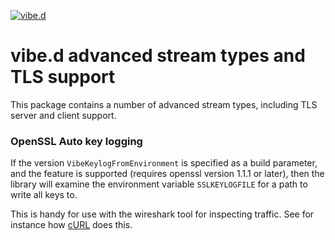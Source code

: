 [![vibe.d](https://vibed.org/images/title-new.png)](https://vibed.org)

vibe.d advanced stream types and TLS support
============================================

This package contains a number of advanced stream types, including TLS server and client support.

### OpenSSL Auto key logging

If the version `VibeKeylogFromEnvironment` is specified as a build parameter, and the feature is supported (requires openssl version 1.1.1 or later), then the library will examine the environment variable `SSLKEYLOGFILE` for a path to write all keys to.

This is handy for use with the wireshark tool for inspecting traffic. See for instance how [cURL](https://everything.curl.dev/usingcurl/tls/sslkeylogfile.html) does this.
